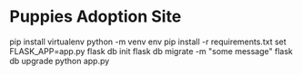 # Puppies Adoption Site

pip install virtualenv
python -m venv env
pip install -r requirements.txt
set FLASK_APP=app.py
flask db init
flask db migrate -m "some message"
flask db upgrade
python app.py
